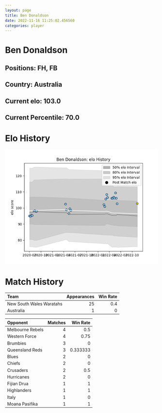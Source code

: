 ```yaml
---  
layout: page  
title: Ben Donaldson  
date: 2022-11-16 11:25:02.456560  
categories: player  
---
```

# Ben Donaldson

## Positions: FH, FB

## Country: Australia

## Current elo: 103.0

## Current Percentile: 70.0

# Elo History


![elo history](history_BenDonaldson.png)
# Match History


| Team                     |   Appearances |   Win Rate |
|:-------------------------|--------------:|-----------:|
| New South Wales Waratahs |            25 |        0.4 |
| Australia                |             1 |        0   |

| Opponent         |   Matches |   Win Rate |
|:-----------------|----------:|-----------:|
| Melbourne Rebels |         4 |   0.5      |
| Western Force    |         4 |   0.75     |
| Brumbies         |         3 |   0        |
| Queensland Reds  |         3 |   0.333333 |
| Blues            |         2 |   0        |
| Chiefs           |         2 |   0        |
| Crusaders        |         2 |   0.5      |
| Hurricanes       |         2 |   0        |
| Fijian Drua      |         1 |   1        |
| Highlanders      |         1 |   1        |
| Italy            |         1 |   0        |
| Moana Pasifika   |         1 |   1        |